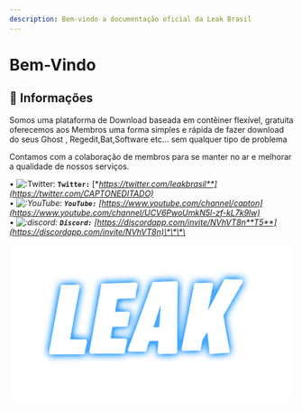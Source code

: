 ```yaml
---
description: Bem-vindo a documentação oficial da Leak Brasil
---
```


# Bem-Vindo

## 📜 Informações

Somos uma plataforma de Download baseada em contêiner flexível, gratuita oferecemos aos Membros uma forma simples e rápida de fazer download do seus Ghost , Regedit,Bat,Software etc... sem qualquer tipo de problema

Contamos com a colaboração de membros para se manter no ar e melhorar a qualidade de nossos serviços.

• ![:Twitter:](https://cdn.discordapp.com/emojis/556968525261176842.png?v=1) **`Twitter:`** [**https://twitter.com/leakbrasil**](https://twitter.com/CAPTONEDITADO)  
• ![:YouTube:](https://cdn.discordapp.com/emojis/430925378681569282.png?v=1) **`YouTube:`** [https://www.youtube.com/channel/capton](https://www.youtube.com/channel/UCV6PwoUmkN5l-zf-kL7k9lw)  
• ![:discord:](https://cdn.discordapp.com/emojis/274789236421427200.png?v=1) **`Discord:`** [https://discordapp.com/invite/NVhVT8n**T5**](https://discordapp.com/invite/NVhVT8n)\*\*\*\*

![](.gitbook/assets/thumbnail-template-4-wesley_pw.png)

